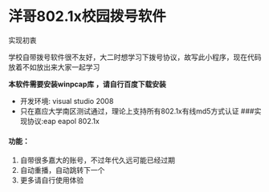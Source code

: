 # 洋哥802.1x校园拨号软件

实现初衷

学校自带拨号软件很不友好，大二时想学习下拨号协议，故写此小程序，现在代码放着不如放出来大家一起学习

**本软件需要安装winpcap库 ，请自行百度下载安装**

- 开发环境: visual studio 2008
- 只在嘉应大学南区测试通过，理论上支持所有802.1x有线md5方式认证
###实现协议:eap eapol 802.1x

#### 功能：

1. 自带很多嘉大的账号，不过年代久远可能已经过期
2. 自动重播，自动跳转下一个
3. 更多请自行使用体验
